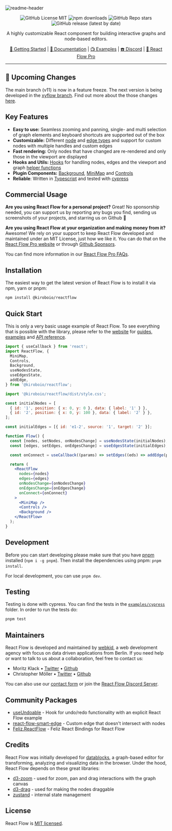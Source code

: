 ![readme-header](https://user-images.githubusercontent.com/3797215/156259138-fb9f59f8-52f2-474a-b78c-6570867e4ead.svg#gh-light-mode-only)

<div align="center">

![GitHub License MIT](https://img.shields.io/github/license/wbkd/react-flow?color=%23ff0072)
![npm downloads](https://img.shields.io/npm/dt/@kiroboio/reactflow?color=%23FF0072&label=downloads)
![GitHub Repo stars](https://img.shields.io/github/stars/wbkd/react-flow?color=%23FF0072)
![GitHub release (latest by date)](https://img.shields.io/github/v/release/wbkd/react-flow?color=%23FF0072)

A highly customizable React component for building interactive graphs and node-based editors.

[🚀 Getting Started](https://@kiroboio/reactflow.dev/docs/getting-started/installation) | [📖 Documentation](https://@kiroboio/reactflow.dev/docs/api/react-flow-props) | [📺 Examples](https://@kiroboio/reactflow.dev/docs/examples/overview) | [☎️ Discord](https://discord.gg/RVmnytFmGW) | [💎 React Flow Pro](https://pro.@kiroboio/reactflow.dev/pricing)

</div>

---

## 🚨 Upcoming Changes 

The main branch (v11) is now in a feature freeze. The next version is being developed in the [xyflow branch](https://github.com/wbkd/react-flow/tree/xyflow).
Find out more about the those changes [here](https://wbkd.notion.site/Upcoming-Changes-at-React-Flow-1a443641891a4069927c0a115e915251).


## Key Features

- **Easy to use:** Seamless zooming and panning, single- and multi selection of graph elements and keyboard shortcuts are supported out of the box
- **Customizable:** Different [node](https://@kiroboio/reactflow.dev/docs/api/nodes/node-types) and [edge types](https://@kiroboio/reactflow.dev/docs/api/edges/edge-types) and support for custom nodes with multiple handles and custom edges
- **Fast rendering:** Only nodes that have changed are re-rendered and only those in the viewport are displayed
- **Hooks and Utils:** [Hooks](https://@kiroboio/reactflow.dev/docs/api/hooks/use-react-flow) for handling nodes, edges and the viewport and graph [helper functions](https://@kiroboio/reactflow.dev/docs/api/graph-util-functions)
- **Plugin Components:** [Background](https://@kiroboio/reactflow.dev/docs/api/plugin-components/background), [MiniMap](https://@kiroboio/reactflow.dev/docs/api/plugin-components/minimap) and [Controls](https://@kiroboio/reactflow.dev/docs/api/plugin-components/controls)
- **Reliable**: Written in [Typescript](https://www.typescriptlang.org/) and tested with [cypress](https://www.cypress.io/)

## Commercial Usage

**Are you using React Flow for a personal project?** Great! No sponsorship needed, you can support us by reporting any bugs you find, sending us screenshots of your projects, and starring us on Github 🌟

**Are you using React Flow at your organization and making money from it?** Awesome! We rely on your support to keep React Flow developed and maintained under an MIT License, just how we like it. You can do that on the [React Flow Pro website](https://pro.@kiroboio/reactflow.dev) or through [Github Sponsors](https://github.com/sponsors/wbkd).

You can find more information in our [React Flow Pro FAQs](https://pro.@kiroboio/reactflow.dev/info).


## Installation

The easiest way to get the latest version of React Flow is to install it via npm, yarn or pnpm:

```bash
npm install @kiroboio/reactflow
```

## Quick Start

This is only a very basic usage example of React Flow. To see everything that is possible with the library, please refer to the [website](https://@kiroboio/reactflow.dev) for [guides](https://@kiroboio/reactflow.dev/docs/guides/custom-nodes), [examples](https://@kiroboio/reactflow.dev/docs/examples/overview) and [API reference](https://@kiroboio/reactflow.dev/docs/api/react-flow-props).

```jsx
import { useCallback } from 'react';
import ReactFlow, {
  MiniMap,
  Controls,
  Background,
  useNodesState,
  useEdgesState,
  addEdge,
} from '@kiroboio/reactflow';

import '@kiroboio/reactflow/dist/style.css';

const initialNodes = [
  { id: '1', position: { x: 0, y: 0 }, data: { label: '1' } },
  { id: '2', position: { x: 0, y: 100 }, data: { label: '2' } },
];

const initialEdges = [{ id: 'e1-2', source: '1', target: '2' }];

function Flow() {
  const [nodes, setNodes, onNodesChange] = useNodesState(initialNodes);
  const [edges, setEdges, onEdgesChange] = useEdgesState(initialEdges);

  const onConnect = useCallback((params) => setEdges((eds) => addEdge(params, eds)), [setEdges]);

  return (
    <ReactFlow
      nodes={nodes}
      edges={edges}
      onNodesChange={onNodesChange}
      onEdgesChange={onEdgesChange}
      onConnect={onConnect}
    >
      <MiniMap />
      <Controls />
      <Background />
    </ReactFlow>
  );
}
```

## Development

Before you can start developing please make sure that you have [pnpm](https://pnpm.io/) installed (`npm i -g pnpm`). Then install the dependencies using pnpm: `pnpm install`.

For local development, you can use `pnpm dev`.

## Testing

Testing is done with cypress. You can find the tests in the [`examples/cypress`](/examples/cypress/) folder. In order to run the tests do:

```sh
pnpm test
```

## Maintainers

React Flow is developed and maintained by [webkid](https://webkid.io), a web development agency with focus on data driven applications from Berlin. If you need help or want to talk to us about a collaboration, feel free to contact us:

- Moritz Klack • [Twitter](https://twitter.com/moklick) • [Github](https://github.com/moklick)
- Christopher Möller • [Twitter](https://twitter.com/chrtze) • [Github](https://github.com/chrtze)

You can also use our [contact form](https://pro.@kiroboio/reactflow.dev/contact) or join the [React Flow Discord Server](https://discord.gg/Bqt6xrs).

## Community Packages

- [useUndoable](https://github.com/Infinium8/useUndoable) - Hook for undo/redo functionality with an explicit React Flow example
- [react-flow-smart-edge](https://github.com/tisoap/react-flow-smart-edge) - Custom edge that doesn't intersect with nodes
- [Feliz.ReactFlow](https://github.com/tforkmann/Feliz.ReactFlow) - Feliz React Bindings for React Flow

## Credits

React Flow was initially developed for [datablocks](https://datablocks.pro), a graph-based editor for transforming, analyzing and visualizing data in the browser. Under the hood, React Flow depends on these great libraries:

- [d3-zoom](https://github.com/d3/d3-zoom) - used for zoom, pan and drag interactions with the graph canvas
- [d3-drag](https://github.com/d3/d3-drag) - used for making the nodes draggable
- [zustand](https://github.com/pmndrs/zustand) - internal state management

## License

React Flow is [MIT licensed](https://github.com/wbkd/react-flow/blob/main/LICENSE).
